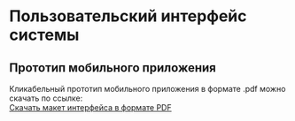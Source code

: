 # Пользовательский интерфейс системы

## Прототип мобильного приложения

Кликабельный прототип мобильного приложения в формате .pdf можно скачать по ссылке:<br>
<a id="raw-url" href="https://raw.githubusercontent.com/rushydra/robot/main/docs/wireframe/mobile_app.pdf">Скачать макет интерфейса в формате PDF</a>